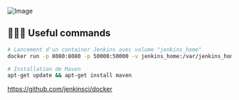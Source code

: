 ![Image](https://www.vectorlogo.zone/logos/jenkins/jenkins-ar21.svg)

## 🧑🏻‍💻 Useful commands
```bash
# Lancement d'un container Jenkins avec volume "jenkins_home"
docker run -p 8080:8080 -p 50000:50000 -v jenkins_home:/var/jenkins_home jenkins/jenkins:lts

# Installation de Maven
apt-get update && apt-get install maven
```

https://github.com/jenkinsci/docker